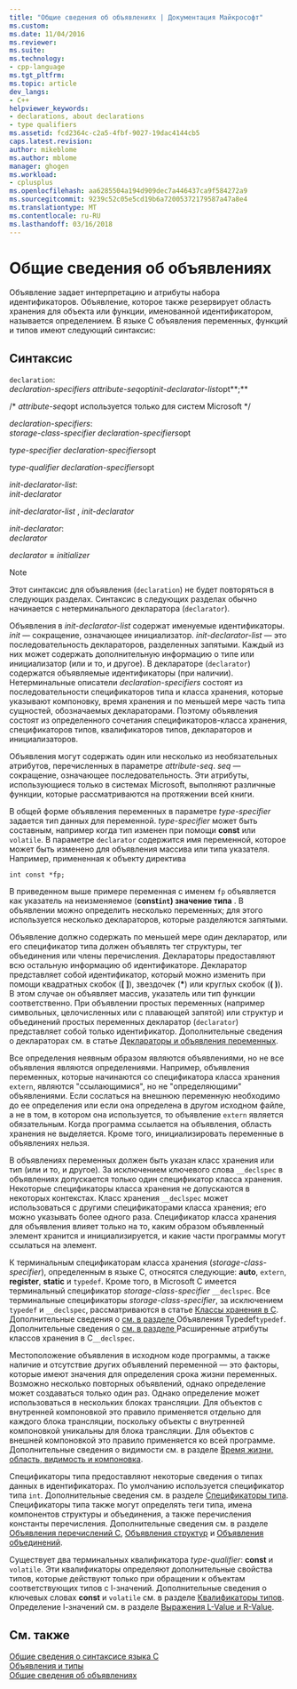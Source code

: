 ```yaml
---
title: "Общие сведения об объявлениях | Документация Майкрософт"
ms.custom: 
ms.date: 11/04/2016
ms.reviewer: 
ms.suite: 
ms.technology:
- cpp-language
ms.tgt_pltfrm: 
ms.topic: article
dev_langs:
- C++
helpviewer_keywords:
- declarations, about declarations
- type qualifiers
ms.assetid: fcd2364c-c2a5-4fbf-9027-19dac4144cb5
caps.latest.revision: 
author: mikeblome
ms.author: mblome
manager: ghogen
ms.workload:
- cplusplus
ms.openlocfilehash: aa6285504a194d909dec7a446437ca9f584272a9
ms.sourcegitcommit: 9239c52c05e5cd19b6a72005372179587a47a8e4
ms.translationtype: MT
ms.contentlocale: ru-RU
ms.lasthandoff: 03/16/2018
---
```

# <a name="overview-of-declarations"></a>Общие сведения об объявлениях
Объявление задает интерпретацию и атрибуты набора идентификаторов. Объявление, которое также резервирует область хранения для объекта или функции, именованной идентификатором, называется определением. В языке C объявления переменных, функций и типов имеют следующий синтаксис:  
  
## <a name="syntax"></a>Синтаксис  
 `declaration`:  
 *declaration-specifiers* *attribute-seq*opt*init-declarator-list*opt**;**  
  
 /\* *attribute-seq*opt используется только для систем Microsoft \*/  
  
 *declaration-specifiers*:  
 *storage-class-specifier declaration-specifiers*opt  
  
 *type-specifier declaration-specifiers*opt  
  
 *type-qualifier declaration-specifiers*opt  
  
 *init-declarator-list*:  
 *init-declarator*  
  
 *init-declarator-list* , *init-declarator*  
  
 *init-declarator*:  
 *declarator*  
  
 *declarator*  **=**  *initializer*  
  
> [!NOTE]
>  Этот синтаксис для объявления (`declaration`) не будет повторяться в следующих разделах. Синтаксис в следующих разделах обычно начинается с нетерминального декларатора (`declarator`).  
  
 Объявления в *init-declarator-list* содержат именуемые идентификаторы. *init* — сокращение, означающее инициализатор. *init-declarator-list* — это последовательность деклараторов, разделенных запятыми. Каждый из них может содержать дополнительную информацию о типе или инициализатор (или и то, и другое). В деклараторе (`declarator`) содержатся объявляемые идентификаторы (при наличии). Нетерминальные описатели *declaration-specifiers* состоят из последовательности спецификаторов типа и класса хранения, которые указывают компоновку, время хранения и по меньшей мере часть типа сущностей, обозначаемых деклараторами. Поэтому объявления состоят из определенного сочетания спецификаторов-класса хранения, спецификаторов типов, квалификаторов типов, деклараторов и инициализаторов.  
  
 Объявления могут содержать один или несколько из необязательных атрибутов, перечисленных в параметре *attribute-seq*. *seq* — сокращение, означающее последовательность. Эти атрибуты, использующиеся только в системах Microsoft, выполняют различные функции, которые рассматриваются на протяжении всей книги.  
  
 В общей форме объявления переменных в параметре *type-specifier* задается тип данных для переменной. *type-specifier* может быть составным, например когда тип изменен при помощи **const** или `volatile`. В параметре `declarator` содержится имя переменной, которое может быть изменено для объявления массива или типа указателя. Например, примененная к объекту директива  
  
```  
int const *fp;  
```  
  
 В приведенном выше примере переменная с именем `fp` объявляется как указатель на неизменяемое (**const`int`) значение типа** . В объявлении можно определить несколько переменных; для этого используется несколько деклараторов, которые разделяются запятыми.  
  
 Объявление должно содержать по меньшей мере один декларатор, или его спецификатор типа должен объявлять тег структуры, тег объединения или члены перечисления. Деклараторы предоставляют всю остальную информацию об идентификаторе. Декларатор представляет собой идентификатор, который можно изменить при помощи квадратных скобок (**[ ]**), звездочек (**\***) или круглых скобок (**( )**). В этом случае он объявляет массив, указатель или тип функции соответственно. При объявлении простых переменных (например символьных, целочисленных или с плавающей запятой) или структур и объединений простых переменных декларатор (`declarator`) представляет собой только идентификатор. Дополнительные сведения о деклараторах см. в статье [Деклараторы и объявления переменных](../c-language/declarators-and-variable-declarations.md).  
  
 Все определения неявным образом являются объявлениями, но не все объявления являются определениями. Например, объявления переменных, которые начинаются со спецификатора класса хранения `extern`, являются "ссылающимися", но не "определяющими" объявлениями. Если сослаться на внешнюю переменную необходимо до ее определения или если она определена в другом исходном файле, а не в том, в котором она используется, то объявление `extern` является обязательным. Когда программа ссылается на объявления, область хранения не выделяется. Кроме того, инициализировать переменные в объявлениях нельзя.  
  
 В объявлениях переменных должен быть указан класс хранения или тип (или и то, и другое). За исключением ключевого слова `__declspec` в объявлениях допускается только один спецификатор класса хранения. Некоторые спецификаторы класса хранения не допускаются в некоторых контекстах. Класс хранения `__declspec` может использоваться с другими спецификаторами класса хранения; его можно указывать более одного раза. Спецификатор класса хранения для объявления влияет только на то, каким образом объявленный элемент хранится и инициализируется, и какие части программы могут ссылаться на элемент.  
  
 К терминальным спецификаторам класса хранения (*storage-class-specifier*), определенным в языке C, относятся следующие: **auto**, `extern`, **register**, **static** и `typedef`. Кроме того, в Microsoft C имеется терминальный спецификатор *storage-class-specifier* `__declspec`. Все терминальные спецификаторы *storage-class-specifier*, за исключением `typedef` и `__declspec`, рассматриваются в статье [Классы хранения в C](../c-language/c-storage-classes.md). Дополнительные сведения о [ см. в разделе ](../c-language/typedef-declarations.md)Объявления Typedef`typedef`. Дополнительные сведения о [ см. в разделе ](../c-language/c-extended-storage-class-attributes.md)Расширенные атрибуты классов хранения в C`__declspec`.  
  
 Местоположение объявления в исходном коде программы, а также наличие и отсутствие других объявлений переменной — это факторы, которые имеют значения для определения срока жизни переменных. Возможно несколько повторных объявлений, однако определение может создаваться только один раз. Однако определение может использоваться в нескольких блоках трансляции. Для объектов с внутренней компоновкой это правило применяется отдельно для каждого блока трансляции, поскольку объекты с внутренней компоновкой уникальны для блока трансляции. Для объектов с внешней компоновкой это правило применяется ко всей программе. Дополнительные сведения о видимости см. в разделе [Время жизни, область, видимость и компоновка](../c-language/lifetime-scope-visibility-and-linkage.md).  
  
 Спецификаторы типа предоставляют некоторые сведения о типах данных в идентификаторах. По умолчанию используется спецификатор типа `int`. Дополнительные сведения см. в разделе [Спецификаторы типа](../c-language/c-type-specifiers.md). Спецификаторы типа также могут определять теги типа, имена компонентов структуры и объединения, а также перечисления константы перечисления. Дополнительные сведения см. в разделе [Объявления перечислений C](../c-language/c-enumeration-declarations.md), [Объявления структур](../c-language/structure-declarations.md) и [Объявления объединений](../c-language/union-declarations.md).  
  
 Существует два терминальных квалификатора *type-qualifier*: **const** и `volatile`. Эти квалификаторы определяют дополнительные свойства типов, которые действуют только при обращении к объектам соответствующих типов с l-значений. Дополнительные сведения о ключевых словах **const** и `volatile` см. в разделе [Квалификаторы типов](../c-language/type-qualifiers.md). Определение l-значений см. в разделе [Выражения L-Value и R-Value](../c-language/l-value-and-r-value-expressions.md).  
  
## <a name="see-also"></a>См. также  
 [Общие сведения о синтаксисе языка C](../c-language/c-language-syntax-summary.md)   
 [Объявления и типы](../c-language/declarations-and-types.md)   
 [Общие сведения об объявлениях](../c-language/summary-of-declarations.md)